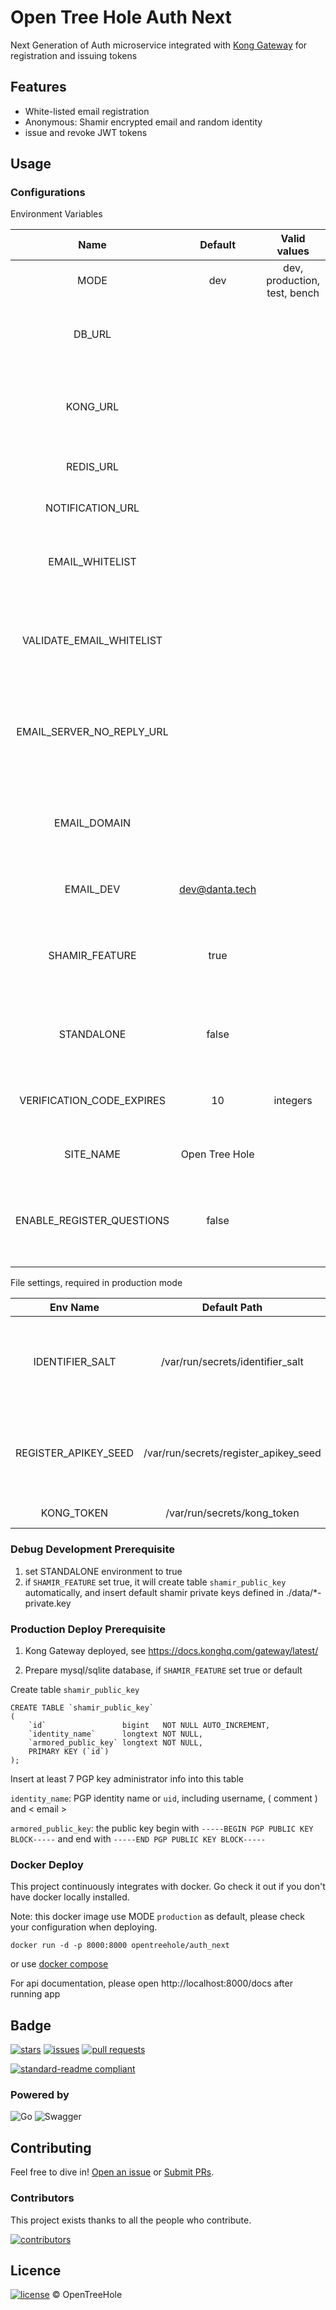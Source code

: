 # Open Tree Hole Auth Next

Next Generation of Auth microservice integrated with [Kong Gateway](https://github.com/Kong/kong) for registration and
issuing tokens

## Features

- White-listed email registration
- Anonymous: Shamir encrypted email and random identity
- issue and revoke JWT tokens

## Usage

### Configurations

Environment Variables

|           Name            |     Default     |         Valid values         |                                     Description                                      |
|:-------------------------:|:---------------:|:----------------------------:|:------------------------------------------------------------------------------------:|
|           MODE            |       dev       | dev, production, test, bench |                              if dev, log gorm debug sql                              |
|          DB_URL           |                 |                              |                     Database DSN, required in "production" mode                      |
|         KONG_URL          |                 |                              |             if STANDALONE is false, required to connect to kong gateway              |
|         REDIS_URL         |                 |                              |                           if not set, use go-cache instead                           |
|     NOTIFICATION_URL      |                 |                              |                       if not set, no notification will be sent                       |
|      EMAIL_WHITELIST      |                 |                              |               use ',' to separate emails; if not set, allow all emails               |
| VALIDATE_EMAIL_WHITELIST  |                 |                              | use ',' to separate emails; the emails in it will not be checked for year vs. suffix |
| EMAIL_SERVER_NO_REPLY_URL |                 |                              |     required in "production" mode; if not set, unable to send verification email     |
|       EMAIL_DOMAIN        |                 |                              |     required in "production" mode; if not set, unable to send verification email     |
|         EMAIL_DEV         | dev@danta.tech |                              |                          send email if shamir update failed                          |
|      SHAMIR_FEATURE       |      true       |                              |       if enabled, check email shamir encryption when users register and login        |
|        STANDALONE         |      false      |                              |              if not set, this application not required to set KONG_URL               |
| VERIFICATION_CODE_EXPIRES |       10        |           integers           |                      register verification code expiration time                      |
|         SITE_NAME         | Open Tree Hole  |                              |                          title prefix of verification email                          |
| ENABLE_REGISTER_QUESTIONS |      false      |                              |        if set, user will be set "have not answered questions" when registered        |

File settings, required in production mode

|       Env Name       |             Default Path              | Default |                          Description                          |
|:--------------------:|:-------------------------------------:|:-------:|:-------------------------------------------------------------:|
|   IDENTIFIER_SALT    |   /var/run/secrets/identifier_salt    | 123456  |  hash salt for encrypting email; required in production mode  |
| REGISTER_APIKEY_SEED | /var/run/secrets/register_apikey_seed |         | register apikey; if not set, disable apikey register function |
|      KONG_TOKEN      |      /var/run/secrets/kong_token      |         |                        kong api token                         |

### Debug Development Prerequisite

1. set STANDALONE environment to true
2. if `SHAMIR_FEATURE` set true, it will create table `shamir_public_key` automatically, and insert default shamir private keys defined in ./data/*-private.key

### Production Deploy Prerequisite

1. Kong Gateway deployed, see https://docs.konghq.com/gateway/latest/

2. Prepare mysql/sqlite database, if `SHAMIR_FEATURE` set true or default

Create table `shamir_public_key`

```mysql
CREATE TABLE `shamir_public_key`
(
    `id`                 bigint   NOT NULL AUTO_INCREMENT,
    `identity_name`      longtext NOT NULL,
    `armored_public_key` longtext NOT NULL,
    PRIMARY KEY (`id`)
);
```

Insert at least 7 PGP key administrator info into this table

`identity_name`: PGP identity name or `uid`, including username, ( comment ) and < email >

`armored_public_key`: the public key begin with `-----BEGIN PGP PUBLIC KEY BLOCK-----` and end
with `-----END PGP PUBLIC KEY BLOCK-----`

### Docker Deploy

This project continuously integrates with docker. Go check it out if you don't have docker locally installed.

Note: this docker image use MODE `production` as default, please check your configuration when deploying.

```shell
docker run -d -p 8000:8000 opentreehole/auth_next
```

or use [docker compose](./docker-compose.yml)

For api documentation, please open http://localhost:8000/docs after running app

## Badge

[![stars](https://img.shields.io/github/stars/OpenTreeHole/auth_next)](https://github.com/OpenTreeHole/auth_next/stargazers)
[![issues](https://img.shields.io/github/issues/OpenTreeHole/auth_next)](https://github.com/OpenTreeHole/auth_next/issues)
[![pull requests](https://img.shields.io/github/issues-pr/OpenTreeHole/auth_next)](https://github.com/OpenTreeHole/auth_next/pulls)

[![standard-readme compliant](https://img.shields.io/badge/readme%20style-standard-brightgreen.svg?style=flat-square)](https://github.com/RichardLitt/standard-readme)

### Powered by

![Go](https://img.shields.io/badge/go-%2300ADD8.svg?style=for-the-badge&logo=go&logoColor=white)
![Swagger](https://img.shields.io/badge/-Swagger-%23Clojure?style=for-the-badge&logo=swagger&logoColor=white)

## Contributing

Feel free to dive in! [Open an issue](https://github.com/OpenTreeHole/auth_next/issues/new)
or [Submit PRs](https://github.com/OpenTreeHole/auth_next/compare).

### Contributors

This project exists thanks to all the people who contribute.

<a href="https://github.com/OpenTreeHole/auth_next/graphs/contributors">
  <img src="https://contrib.rocks/image?repo=OpenTreeHole/auth_next"  alt="contributors"/>
</a>

## Licence

[![license](https://img.shields.io/github/license/OpenTreeHole/auth_next)](https://github.com/OpenTreeHole/auth_next/blob/master/LICENSE)
© OpenTreeHole
